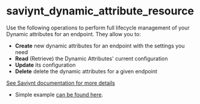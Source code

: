 # saviynt_dynamic_attribute_resource

Use the following operations to perform full lifecycle management of your Dynamic attributes for an endpoint. They allow you to:

- **Create** new dynamic attributes for an endpoint with the settings you need  
- **Read** (Retrieve) the Dynamic Attributes' current configuration  
- **Update** its configuration
- **Delete** delete the dynamic attributes for a given endpoint

[See Saviynt documentation for more details](https://docs.saviyntcloud.com/bundle/EIC-Admin-25/page/Content/Chapter17-EIC-Analytics/Managing-Analytics-v233-Later/Adding-Dynamic-Attributes-to-ES-Based-Controls.htm)
- Simple example [can be found here](./resource.tf).
